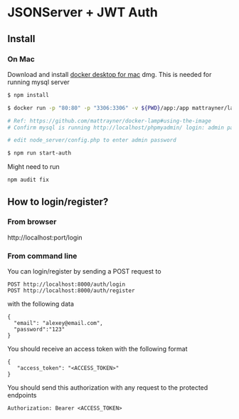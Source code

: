 # JSONServer + JWT Auth


## Install

### On Mac
Download and install [docker desktop for mac](https://hub.docker.com/editions/community/docker-ce-desktop-mac) dmg. This is needed for running mysql server

```bash
$ npm install

$ docker run -p "80:80" -p "3306:3306" -v ${PWD}/app:/app mattrayner/lamp:latest-1804 

# Ref: https://github.com/mattrayner/docker-lamp#using-the-image
# Confirm mysql is running http://localhost/phpmyadmin/ login: admin password: comnes from docker logs

# edit node_server/config.php to enter admin password

$ npm run start-auth
```

Might need to run
```
npm audit fix
```

## How to login/register?

### From browser

http://localhost:port/login


### From command line

You can login/register by sending a POST request to

```
POST http://localhost:8000/auth/login
POST http://localhost:8000/auth/register
```
with the following data 

```
{
  "email": "alexey@email.com",
  "password":"123"
}
```

You should receive an access token with the following format 

```
{
   "access_token": "<ACCESS_TOKEN>"
}
```


You should send this authorization with any request to the protected endpoints

```
Authorization: Bearer <ACCESS_TOKEN>
```
